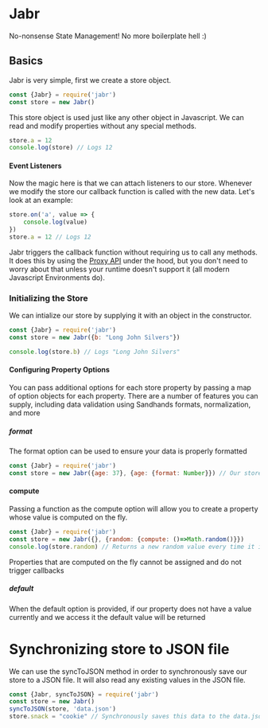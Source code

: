 # Jabr

No-nonsense State Management! No more boilerplate hell :)

## Basics

Jabr is very simple, first we create a store object.

```js
const {Jabr} = require('jabr')
const store = new Jabr()
```

This store object is used just like any other object in Javascript. We can read and modify properties without any special methods.

```js
store.a = 12
console.log(store) // Logs 12
```

#### Event Listeners

Now the magic here is that we can attach listeners to our store. Whenever we modify the store our callback function is called with the new data. Let's look at an example:

```js
store.on('a', value => {
	console.log(value)
})
store.a = 12 // Logs 12
```

Jabr triggers the callback function without requiring us to call any methods. It does this by using the [Proxy API](https://developer.mozilla.org/en-US/docs/Web/JavaScript/Reference/Global_Objects/Proxy) under the hood, but you don't need to worry about that unless your runtime doesn't support it (all modern Javascript Environments do).

### Initializing the Store

We can intialize our store by supplying it with an object in the constructor.

```js
const {Jabr} = require('jabr')
const store = new Jabr({b: "Long John Silvers"})

console.log(store.b) // Logs "Long John Silvers"
```

#### Configuring Property Options

You can pass additional options for each store property by passing a map of option objects for each property. There are a number of features you can supply, including data validation using Sandhands formats, normalization, and more

##### format

The format option can be used to ensure your data is properly formatted

```js
const {Jabr} = require('jabr')
const store = new Jabr({age: 37}, {age: {format: Number}}) // Our store will now throw an error if we attempt to make age anything besides a number (it can still be deleted)
```

#### compute

Passing a function as the compute option will allow you to create a property whose value is computed on the fly.

```js
const {Jabr} = require('jabr')
const store = new Jabr({}, {random: {compute: ()=>Math.random()}})
console.log(store.random) // Returns a new random value every time it is accessed
```

Properties that are computed on the fly cannot be assigned and do not trigger callbacks

##### default

When the default option is provided, if our property does not have a value currently and we access it the default value will be returned

# Synchronizing store to JSON file

We can use the syncToJSON method in order to synchronously save our store to a JSON file. It will also read any existing values in the JSON file.

```js
const {Jabr, syncToJSON} = require('jabr')
const store = new Jabr()
syncToJSON(store, 'data.json')
store.snack = "cookie" // Synchronously saves this data to the data.json file when we modify the store
```
